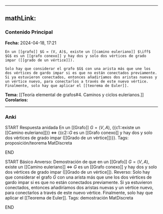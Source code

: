 
---
mathLink:
---
### Contenido Principal

**Fecha:** 2024-04-18, 17:21

```ad-cor
En un [[grafo]] $G = (V, A)$, existe un [[camino euleriano]] $\iff$ $G$ es un [[grafo conexo]] y hay dos y solo dos vértices de grado impar ([[grado de un vértice]]).
```


```ad-proof
Solo hay que considerar el grafo $G$ con una arista más que une los dos vértices de gardo impar si es que no están conectados previamente. Si ya estuvieron conectados, entonces añadiríamos dos aristas nuevas y un vértice nuevo, para conectarlos a través de este nuevo vértice. Finalmente, solo hay que aplicar el [[teorema de Euler]].
```



**Tema:** [[Teoría elemental de grafos#4. Caminos y ciclos eulerianos.]]
**Corolarios:**

---
### Anki

START
Respuesta anidada
En un [[Grafo]] $G = (V, A)$, {{c1::existe un [[Camino euleriano]]}} $\iff$ {{c2::$G$ es un [[Grafo conexo]] y hay dos y solo dos vértices de grado impar ([[Grado de un vértice]])}}.
Tags: proposición/teorema MatDiscreta
<!--ID: 1717176517401-->
END

START
Básico
Anverso: Demostración de que en un [[Grafo]] $G = (V, A)$, existe un [[Camino euleriano]] $\iff$ $G$ es un [[Grafo conexo]] y hay dos y solo dos vértices de grado impar ([[Grado de un vértice]]).
Reverso: Solo hay que considerar el grafo $G$ con una arista más que une los dos vértices de gardo impar si es que no están conectados previamente. Si ya estuvieron conectados, entonces añadiríamos dos aristas nuevas y un vértice nuevo, para conectarlos a través de este nuevo vértice. Finalmente, solo hay que aplicar el [[Teorema de Euler]].
Tags: demostración MatDiscreta
<!--ID: 1717176517404-->
END

